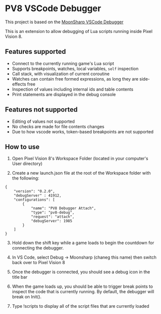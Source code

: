 # PV8 VSCode Debugger

This project is based on the [MoonSharp VSCode Debugger](https://github.com/moonsharp-devs/moonsharp/tree/master/src/moonsharp-vscode-debug)

This is an extension to allow debugging of Lua scripts running inside Pixel Vision 8.

## Features supported

* Connect to the currently running game's Lua script
* Supports breakpoints, watches, local variables, `self` inspection
* Call stack, with visualization of current coroutine
* Watches can contain free formed expressions, as long they are side-effects free
* Inspection of values including internal ids and table contents
* Print statements are displayed in the debug console


## Features not supported

* Editing of values not supported
* No checks are made for file contents changes
* Due to how vscode works, token-based breakpoints are not supported


## How to use

1) Open Pixel Vision 8's Workspace Folder (located in your computer's User directory)

2) Create a new launch.json file at the root of the Workspace folder with the following:

```
{
    "version": "0.2.0",
    "debugServer" : 41912,
    "configurations": [
        {
            "name": "PV8 Debugger Attach",
            "type": "pv8-debug",
            "request": "attach",
            "debugServer": 1985
        }
    ]
}
```

3) Hold down the shift key while a game loads to begin the countdown for connecting the debugger.

4) In VS Code, select Debug -> Moonsharp (chaneg this name) then switch back over to Pixel Vision 8

5) Once the debugger is connected, you should see a debug icon in the title bar

6) When the game loads up, you should be able to trigger break points to inspect the code that is currently running. By default, the debugger will break on Init().

7) Type !scripts to display all of the script files that are currently loaded




